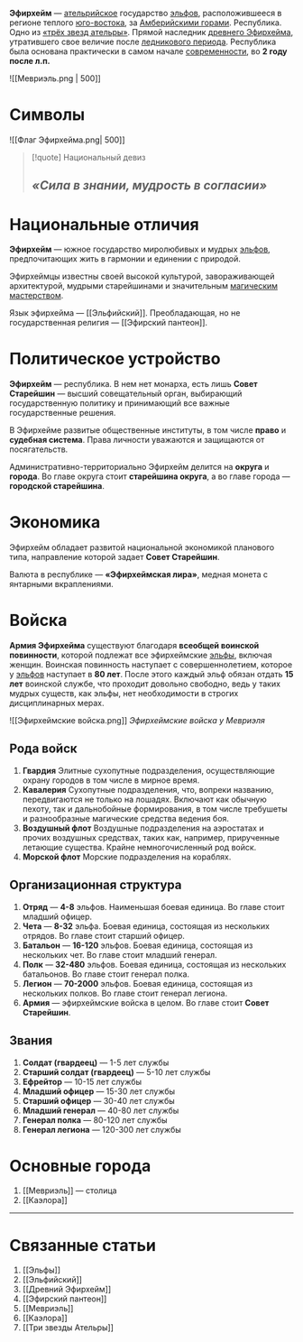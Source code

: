 **Эфирхейм** — [ательрийское](Ательра) государство [эльфов](Эльфы), расположившееся в регионе теплого [юго-востока](Ательра##Юго-восток), за [Амберийскими горами](Амберийские%20горы). Республика. Одно из [«трёх звезд ательры»](Три%20звезды%20Ательры). Прямой наследник [древнего Эфирхейма](Древний%20Эфирхейм), утратившего свое величие после [ледникового периода](История%20Ательры#Ледниковый%20период). Республика была основана практически в самом начале [современности](История%20Ательры#Постледниковый%20период), во **2 году после л.п.** 

![[Мевриэль.png | 500]]
# Символы

![[Флаг Эфирхейма.png| 500]]

> [!quote] Национальный девиз
> ## *«Сила в знании, мудрость в согласии»*

# Национальные отличия
**Эфирхейм** — южное государство миролюбивых и мудрых [эльфов](Эльфы), предпочитающих жить в гармонии и единении с природой.

Эфирхеймцы известны своей высокой культурой, завораживающей архитектурой, мудрыми старейшинами и значительным [магическим мастерством](Магия).

Язык эфирхейма — [[Эльфийский]].
Преобладающая, но не государственная религия — [[Эфирский пантеон]].
# Политическое устройство
**Эфирхейм** — республика. В нем нет монарха, есть лишь **Совет Старейшин** — высший совещательный орган, выбирающий государственную политику и принимающий все важные государственные решения. 

В Эфирхейме развитые общественные институты, в том числе **право** и **судебная система**. Права личности уважаются и защищаются от посягательств.

Административно-территориально Эфирхейм делится на **округа** и **города**. Во главе округа стоит **старейшина округа**, а во главе города — **городской старейшина**.
# Экономика
Эфирхейм обладает развитой национальной экономикой планового типа, направление которой задает **Совет Старейшин**.

Валюта в республике — **«Эфирхеймская лира»**, медная монета с янтарными вкраплениями.
# Войска
**Армия Эфирхейма** существуют благодаря **всеобщей воинской повинности**, которой подлежат все эфирхеймские [эльфы](Эльфы), включая женщин. Воинская повинность наступает с совершеннолетием, которое у [эльфов](Эльфы) наступает в **80 лет**. После этого каждый эльф обязан отдать **15 лет** воинской службе, что проходит довольно свободно, ведь у таких мудрых существ, как эльфы, нет необходимости в строгих дисциплинарных мерах. 

![[Эфирхеймские войска.png]]
*Эфирхеймские войска у Мевриэля*
## Рода войск
1. **Гвардия**
   Элитные сухопутные подразделения, осуществляющие охрану городов в том числе в мирное время.
2. **Кавалерия**
   Сухопутные подразделения, что, вопреки названию, передвигаются не только на лошадях. Включают как обычную пехоту, так и дальнобойные формирования, в том числе требушеты и разнообразные магические средства ведения боя.
3. **Воздушный флот**
   Воздушные подразделения на аэростатах и прочих воздушных средствах, таких как, например, прирученные летающие существа. Крайне немногочисленный род войск. 
4. **Морской флот** 
   Морские подразделения на кораблях. 
## Организационная структура
1. **Отряд** — **4-8** эльфов. 
   Наименьшая боевая единица. Во главе стоит младший офицер.
2. **Чета** — **8-32** эльфа. 
   Боевая единица, состоящая из нескольких отрядов. Во главе стоит старший офицер.
3. **Батальон** — **16-120** эльфов. 
   Боевая единица, состоящая из нескольких чет. Во главе стоит младший генерал.
4. **Полк** — **32-480** эльфов.
   Боевая единица, состоящая из нескольких батальонов. Во главе стоит генерал полка.
5. **Легион** — **70-2000** эльфов.
   Боевая единица, состоящая из нескольких полков. Во главе стоит генерал легиона.
6. **Армия** — эфирхеймские войска в целом. Во главе стоит **Совет Старейшин**.
## Звания
1. **Солдат (гвардеец)** — 1-5 лет службы
2. **Старший солдат (гвардеец)** — 5-10 лет службы
3. **Ефрейтор** — 10-15 лет службы
4. **Младший офицер** — 15-30 лет службы
5. **Старший офицер** — 30-40 лет службы
7. **Младший генерал** — 40-80 лет службы
8. **Генерал полка** — 80-120 лет службы
9. **Генерал легиона** — 120-300 лет службы
# Основные города 
1. [[Мевриэль]] — столица
2. [[Каэлора]]

---
# Связанные статьи
1. [[Эльфы]]
2. [[Эльфийский]]
3. [[Древний Эфирхейм]]
4. [[Эфирский пантеон]]
5. [[Мевриэль]]
6. [[Каэлора]]
7. [[Три звезды Ательры]]